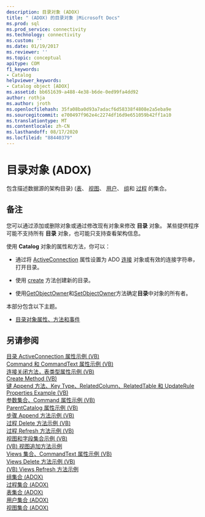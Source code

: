 ```yaml
---
description: 目录对象 (ADOX)
title: " (ADOX) 的目录对象 |Microsoft Docs"
ms.prod: sql
ms.prod_service: connectivity
ms.technology: connectivity
ms.custom: ''
ms.date: 01/19/2017
ms.reviewer: ''
ms.topic: conceptual
apitype: COM
f1_keywords:
- Catalog
helpviewer_keywords:
- Catalog object [ADOX]
ms.assetid: bb651639-a488-4e38-b6de-0ed99fa4dd92
author: rothja
ms.author: jroth
ms.openlocfilehash: 35fa08ba0d93a7adacf6d58338f4808e2a5eba9e
ms.sourcegitcommit: e700497f962e4c2274df16d9e651059b42ff1a10
ms.translationtype: MT
ms.contentlocale: zh-CN
ms.lasthandoff: 08/17/2020
ms.locfileid: "88440379"
---
```

# <a name="catalog-object-adox"></a>目录对象 (ADOX)
包含描述数据源的架构目录)  ([表](../../../ado/reference/adox-api/tables-collection-adox.md)、 [视图](../../../ado/reference/adox-api/views-collection-adox.md)、 [用户](../../../ado/reference/adox-api/users-collection-adox.md)、 [组](../../../ado/reference/adox-api/groups-collection-adox.md)和 [过程](../../../ado/reference/adox-api/procedures-collection-adox.md) 的集合。  
  
## <a name="remarks"></a>备注  
 您可以通过添加或删除对象或通过修改现有对象来修改 **目录** 对象。 某些提供程序可能不支持所有 **目录** 对象，也可能只支持查看架构信息。  
  
 使用 **Catalog** 对象的属性和方法，你可以：  
  
-   通过将 [ActiveConnection](../../../ado/reference/adox-api/activeconnection-property-adox.md) 属性设置为 ADO [连接](../../../ado/reference/ado-api/connection-object-ado.md) 对象或有效的连接字符串，打开目录。  
  
-   使用 [create](../../../ado/reference/adox-api/create-method-adox.md) 方法创建新的目录。  
  
-   使用[GetObjectOwner](../../../ado/reference/adox-api/getobjectowner-method-adox.md)和[SetObjectOwner](../../../ado/reference/adox-api/setobjectowner-method.md)方法确定**目录**中对象的所有者。  
  
 本部分包含以下主题。  
  
-   [目录对象属性、方法和事件](../../../ado/reference/adox-api/catalog-object-properties-methods-and-events.md)  
  
## <a name="see-also"></a>另请参阅  
 [目录 ActiveConnection 属性示例 (VB) ](../../../ado/reference/adox-api/catalog-activeconnection-property-example-vb.md)   
 [Command 和 CommandText 属性示例 (VB) ](../../../ado/reference/adox-api/command-and-commandtext-properties-example-vb.md)   
 [连接关闭方法，表类型属性示例 (VB) ](../../../ado/reference/adox-api/connection-close-method-table-type-property-example-vb.md)   
 [Create Method (VB) ](../../../ado/reference/adox-api/create-method-example-vb.md)   
 [键 Append 方法、Key Type、RelatedColumn、RelatedTable 和 UpdateRule Properties Example (VB) ](../../../ado/reference/adox-api/keys-append-method-key-type-relatedcolumn-relatedtable-example-vb.md)   
 [参数集合、Command 属性示例 (VB) ](../../../ado/reference/adox-api/parameters-collection-command-property-example-vb.md)   
 [ParentCatalog 属性示例 (VB) ](../../../ado/reference/adox-api/parentcatalog-property-example-vb.md)   
 [步骤 Append 方法示例 (VB) ](../../../ado/reference/adox-api/procedures-append-method-example-vb.md)   
 [过程 Delete 方法示例 (VB) ](../../../ado/reference/adox-api/procedures-delete-method-example-vb.md)   
 [过程 Refresh 方法示例 (VB) ](../../../ado/reference/adox-api/procedures-refresh-method-example-vb.md)   
 [视图和字段集合示例 (VB) ](../../../ado/reference/adox-api/views-and-fields-collections-example-vb.md)   
 [ (VB) 视图追加方法示例 ](../../../ado/reference/adox-api/views-append-method-example-vb.md)   
 [Views 集合、CommandText 属性示例 (VB) ](../../../ado/reference/adox-api/views-collection-commandtext-property-example-vb.md)   
 [Views Delete 方法示例 (VB) ](../../../ado/reference/adox-api/views-delete-method-example-vb.md)   
 [ (VB) Views Refresh 方法示例 ](../../../ado/reference/adox-api/views-refresh-method-example-vb.md)   
 [组集合 (ADOX) ](../../../ado/reference/adox-api/groups-collection-adox.md)   
 [过程集合 (ADOX) ](../../../ado/reference/adox-api/procedures-collection-adox.md)   
 [表集合 (ADOX) ](../../../ado/reference/adox-api/tables-collection-adox.md)   
 [用户集合 (ADOX) ](../../../ado/reference/adox-api/users-collection-adox.md)   
 [视图集合 (ADOX)](../../../ado/reference/adox-api/views-collection-adox.md)
